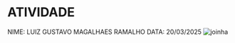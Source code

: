 # ATIVIDADE
NIME: LUIZ GUSTAVO MAGALHAES RAMALHO
DATA: 20/03/2025
![joinha](https://github.com/user-attachments/assets/3a09e346-a007-41c7-a59d-0f6dfb554ae7)

